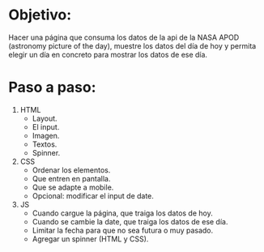 # Objetivo: 
Hacer una página que consuma los datos de la api de la NASA APOD (astronomy picture of the day), muestre los datos del día de hoy y permita elegir un día en concreto para mostrar los datos de ese día.

# Paso a paso:
1. HTML
    - Layout.
    - El input.
    - Imagen.
    - Textos.
    - Spinner.
2. CSS
    - Ordenar los elementos.
    - Que entren en pantalla.
    - Que se adapte a mobile.
    - Opcional: modificar el input de date.
3. JS
    - Cuando cargue la página, que traiga los datos de hoy.
    - Cuando se cambie la date, que traiga los datos de ese día.
    - Limitar la fecha para que no sea futura o muy pasado.
    - Agregar un spinner (HTML y CSS).